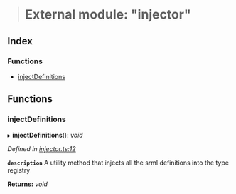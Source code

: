 > # External module: "injector"

## Index

### Functions

* [injectDefinitions](_injector_.md#injectdefinitions)

## Functions

###  injectDefinitions

▸ **injectDefinitions**(): *void*

*Defined in [injector.ts:12](https://github.com/polkadot-js/api/blob/8da5261/packages/types/src/injector.ts#L12)*

**`description`** A utility method that injects all the srml definitions into the type registry

**Returns:** *void*